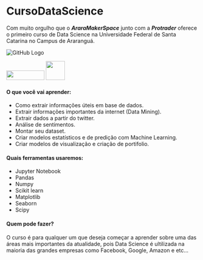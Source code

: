 # CursoDataScience
Com muito orgulho que o ***AraraMakerSpace*** junto com a ***Protrader*** oferece o primeiro curso de Data Science na Universidade Federal de Santa Catarina no Campus de Araranguá.


![GitHub Logo](https://www.analytixlabs.co.in/assets/images/course/Python2.jpg)

<img src="http://protraderbot.com/images/logo.png" width="100" height="25" />
<img src="https://scontent.ffln5-1.fna.fbcdn.net/v/t1.0-9/30707271_1235785526558355_8402345710594293760_n.png?_nc_cat=0&oh=622921b1aaf60fceb1328f389684e6f0&oe=5C0BFC0B" width="50" height="50" />


#### O que você vai aprender:
* Como extrair informações úteis em base de dados.
* Extrair informações importantes da internet (Data Mining).
* Extrair dados a partir do twitter.
* Análise de sentimentos.
* Montar seu dataset.
* Criar modelos estatísticos e de predição com Machine Learning.
* Criar modelos de visualização e criação de portifolio.

#### Quais ferramentas usaremos:
* Jupyter Notebook
* Pandas
* Numpy
* Scikit learn
* Matplotlib
* Seaborn
* Scipy

#### Quem pode fazer?
O curso é para qualquer um que deseja começar a aprender sobre uma das áreas mais importantes da atualidade, pois Data Science é ultilizada na maioria das grandes  empresas como Facebook, Google, Amazon e etc...
